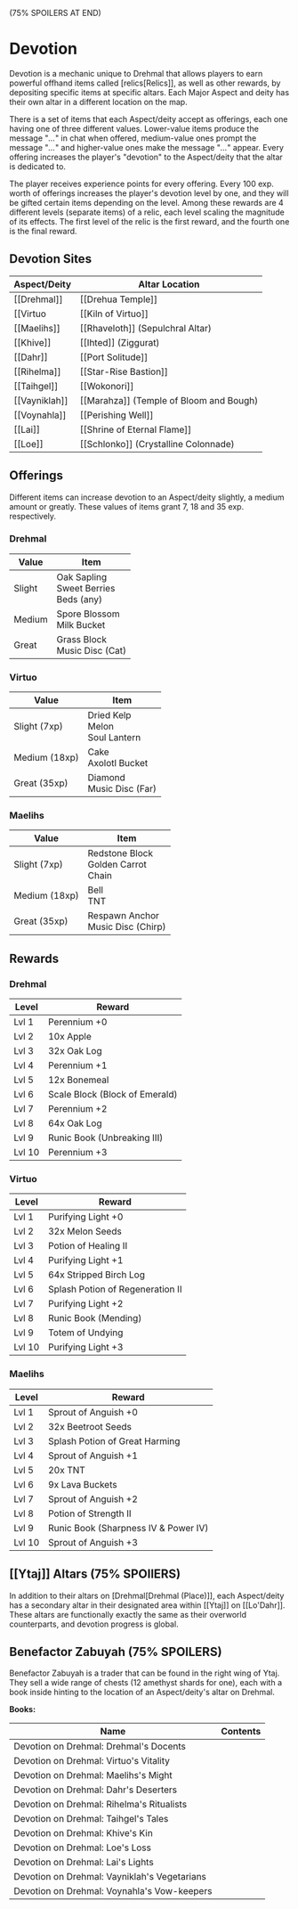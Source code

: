 (75% SPOILERS AT END)

# Devotion

Devotion is a mechanic unique to Drehmal that allows players to earn powerful offhand items called [relics[Relics]], as well as other rewards, by depositing specific items at specific altars. Each Major Aspect and deity has their own altar in a different location on the map.

There is a set of items that each Aspect/deity accept as offerings, each one having one of three different values. Lower-value items produce the message "*...*" in chat when offered, medium-value ones prompt the message "*...*" and higher-value ones make the message "*...*" appear. Every offering increases the player's "devotion" to the Aspect/deity that the altar is dedicated to.

The player receives experience points for every offering. Every 100 exp. worth of offerings increases the player's devotion level by one, and they will be gifted certain items depending on the level. Among these rewards are 4 different levels (separate items) of a relic, each level scaling the magnitude of its effects. The first level of the relic is the first reward, and the fourth one is the final reward. 

## Devotion Sites

| Aspect/Deity | Altar Location |
|-|-|
| [[Drehmal]] | [[Drehua Temple]] |
| [[Virtuo | [[Kiln of Virtuo]] |
| [[Maelihs]] | [[Rhaveloth]] (Sepulchral Altar) |
| [[Khive]] | [[Ihted]] (Ziggurat) |
| [[Dahr]] | [[Port Solitude]] |
| [[Rihelma]] | [[Star-Rise Bastion]] |
| [[Taihgel]] | [[Wokonori]] |
| [[Vayniklah]] | [[Marahza]] (Temple of Bloom and Bough) |
| [[Voynahla]] | [[Perishing Well]] |
| [[Lai]] | [[Shrine of Eternal Flame]] |`
| [[Loe]] | [[Schlonko]] (Crystalline Colonnade) |

## Offerings

Different items can increase devotion to an Aspect/deity slightly, a medium amount or greatly. These values of items grant 7, 18 and 35 exp. respectively.

### Drehmal

| Value          | Item                                         |
| -------------- | -------------------------------------------- |
| Slight         | Oak Sapling <br>Sweet Berries <br>Beds (any) |
| Medium         | Spore Blossom <br>Milk Bucket                |
| Great          | Grass Block <br>Music Disc (Cat)             |

### Virtuo

| Value          | Item                                  |
| -------------- | ------------------------------------- |
| Slight (7xp)   | Dried Kelp <br>Melon <br>Soul Lantern |
| Medium (18xp)  | Cake <br>Axolotl Bucket               |
| Great (35xp)   | Diamond <br>Music Disc (Far)          |

### Maelihs

| Value          | Item                                             |
| -------------- | ------------------------------------------------ |
| Slight (7xp)   | Redstone Block <br>Golden Carrot <br>Chain       |
| Medium (18xp)  | Bell <br>TNT                                     |
| Great (35xp)   | Respawn Anchor <br>Music Disc (Chirp)            |

## Rewards

### Drehmal

| Level  | Reward                         |
| ------ | ------------------------------ |
| Lvl 1  | Perennium +0               |
| Lvl 2  | 10x Apple                      |
| Lvl 3  | 32x Oak Log                    |
| Lvl 4  | Perennium +1               |
| Lvl 5  | 12x Bonemeal                   |
| Lvl 6  | Scale Block (Block of Emerald) |
| Lvl 7  | Perennium +2               |
| Lvl 8  | 64x Oak Log                    |
| Lvl 9  | Runic Book (Unbreaking III)    |
| Lvl 10 | Perennium +3               |

### Virtuo

| Level  | Reward                           |
| ------ | -------------------------------- |
| Lvl 1  | Purifying Light +0           |
| Lvl 2  | 32x Melon Seeds                  |
| Lvl 3  | Potion of Healing II             |
| Lvl 4  | Purifying Light +1           |
| Lvl 5  | 64x Stripped Birch Log           |
| Lvl 6  | Splash Potion of Regeneration II |
| Lvl 7  | Purifying Light +2           |
| Lvl 8  | Runic Book (Mending)             |
| Lvl 9  | Totem of Undying                 |
| Lvl 10 | Purifying Light +3           |

### Maelihs

| Level  | Reward                               |
| ------ | ------------------------------------ |
| Lvl 1  | Sprout of Anguish +0             |
| Lvl 2  | 32x Beetroot Seeds                   |
| Lvl 3  | Splash Potion of Great Harming       |
| Lvl 4  | Sprout of Anguish +1             |
| Lvl 5  | 20x TNT                              |
| Lvl 6  | 9x Lava Buckets                      |
| Lvl 7  | Sprout of Anguish +2             |
| Lvl 8  | Potion of Strength II                |
| Lvl 9  | Runic Book (Sharpness IV & Power IV) |
| Lvl 10 | Sprout of Anguish +3             |

## [[Ytaj]] Altars (75% SPOIlERS)

In addition to their altars on [Drehmal[Drehmal (Place)]], each Aspect/deity has a secondary altar in their designated area within [[Ytaj]] on [[Lo'Dahr]]. These altars are functionally exactly the same as their overworld counterparts, and devotion progress is global.

## Benefactor Zabuyah (75% SPOILERS)

Benefactor Zabuyah is a trader that can be found in the right wing of Ytaj. They sell a wide range of chests (12 amethyst shards for one), each with a book inside hinting to the location of an Aspect/deity's altar on Drehmal.

**Books:**

| Name | Contents |
|-|-|
| Devotion on Drehmal: Drehmal's Docents | |
| Devotion on Drehmal: Virtuo's Vitality | |
| Devotion on Drehmal: Maelihs's Might | |
| Devotion on Drehmal: Dahr's Deserters | |
| Devotion on Drehmal: Rihelma's Ritualists | |
| Devotion on Drehmal: Taihgel's Tales | |
| Devotion on Drehmal: Khive's Kin | |\
| Devotion on Drehmal: Loe's Loss | |
| Devotion on Drehmal: Lai's Lights | |
| Devotion on Drehmal: Vayniklah's Vegetarians | |
| Devotion on Drehmal: Voynahla's Vow-keepers | |
